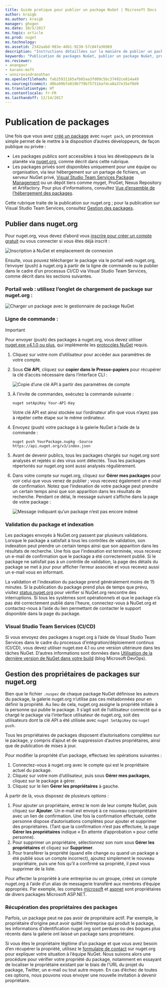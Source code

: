 ```yaml
---
title: Guide pratique pour publier un package NuGet | Microsoft Docs
author: kraigb
ms.author: kraigb
manager: ghogen
ms.date: 10/5/2017
ms.topic: article
ms.prod: nuget
ms.technology: 
ms.assetid: 2342aabd-983e-4db1-9230-57c84fa36969
description: "Instructions détaillées sur la manière de publier un package NuGet sur nuget.org ou des flux privés et de gérer la propriété du package sur nuget.org."
keywords: "Publication de packages NuGet, publier un package NuGet, propriété de package NuGet, publier sur nuget.org, flux NuGet privés"
ms.reviewer:
- anangaur
- karann-msft
- unniravindranathan
ms.openlocfilehash: fab25931165afb65aa3fd09c5bc37492ce814a49
ms.sourcegitcommit: d0ba99bfe019b779b75731bafdca8a37e35ef0d9
ms.translationtype: HT
ms.contentlocale: fr-FR
ms.lasthandoff: 12/14/2017
---
```

# <a name="publishing-packages"></a>Publication de packages

Une fois que vous avez [créé un package](../create-packages/creating-a-package.md) avec `nuget pack`, un processus simple permet de le mettre à la disposition d’autres développeurs, de façon publique ou privée :

- Les packages publics sont accessibles à tous les développeurs de la planète via [nuget.org](https://www.nuget.org/packages/manage/upload), comme décrit dans cette rubrique.
- Les packages privés sont disponibles uniquement pour une équipe ou organisation, via leur hébergement sur un partage de fichiers, un serveur NuGet privé, [Visual Studio Team Services Package Management](https://www.visualstudio.com/docs/package/nuget/publish) ou un dépôt tiers comme myget, ProGet, Nexus Repository et Artifactory. Pour plus d’informations, consultez [Vue d’ensemble de l’hébergement des packages](../hosting-packages/overview.md).

Cette rubrique traite de la publication sur nuget.org ; pour la publication sur Visual Studio Team Services, consultez [Gestion des packages](https://www.visualstudio.com/docs/package/nuget/publish).

## <a name="publish-to-nugetorg"></a>Publier dans nuget.org

Pour nuget.org, vous devez d’abord vous [inscrire pour créer un compte gratuit](https://www.nuget.org/users/account/LogOn?returnUrl=%2F) ou vous connecter si vous êtes déjà inscrit :

![Inscription à NuGet et emplacement de connexion](media/publish_NuGetSignIn.png)

Ensuite, vous pouvez télécharger le package via le portail web nuget.org, l’envoyer (push) à nuget.org à partir de la ligne de commande ou le publier dans le cadre d’un processus CI/CD via Visual Studio Team Services, comme décrit dans les sections suivantes.

### <a name="web-portal-use-the-upload-package-tab-on-nugetorg"></a>Portail web : utilisez l’onglet de chargement de package sur nuget.org :

![Charger un package avec le gestionnaire de package NuGet](media/publish_UploadYourPackage.PNG)

### <a name="command-line"></a>Ligne de commande :
> [!Important]
> Pour envoyer (push) des packages à nuget.org, vous devez utiliser [nuget.exe v4.1.0 ou plus](https://www.nuget.org/downloads), qui implémente les [protocoles NuGet](../api/nuget-protocols.md) requis.

1. Cliquez sur votre nom d’utilisateur pour accéder aux paramètres de votre compte.
2. Sous **Clé API**, cliquez sur **copier dans le Presse-papiers** pour récupérer la clé d’accès nécessaire dans l’interface CLI :

    ![Copie d’une clé API à partir des paramètres de compte](media/publish_APIKey.png)

3. À l’invite de commandes, exécutez la commande suivante :

    ```
    nuget setApiKey Your-API-Key
    ```

    Votre clé API est ainsi stockée sur l’ordinateur afin que vous n’ayez pas à répéter cette étape sur le même ordinateur.

4. Envoyez (push) votre package à la galerie NuGet à l’aide de la commande :

    ```
    nuget push YourPackage.nupkg -Source https://api.nuget.org/v3/index.json
    ```

5. Avant de devenir publics, tous les packages chargés sur nuget.org sont analysés et rejetés si des virus sont détectés. Tous les packages répertoriés sur nuget.org sont aussi analysés régulièrement.

6. Dans votre compte sur nuget.org, cliquez sur **Gérer mes packages** pour voir celui que vous venez de publier ; vous recevez également un e-mail de confirmation. Notez que l’indexation de votre package peut prendre un certain temps ainsi que son apparition dans les résultats de recherche. Pendant ce délai, le message suivant s’affiche dans la page de votre package :

    ![Message indiquant qu’un package n’est pas encore indexé](media/publish_NotYetIndexed.png)

### <a name="package-validation-and-indexing"></a>Validation du package et indexation

Les packages envoyés à NuGet.org passent par plusieurs validations. Lorsque le package a satisfait à tous les contrôles de validation, son indexation peut prendre un certain temps ainsi que son apparition dans les résultats de recherche. Une fois que l’indexation est terminée, vous recevez un e-mail de confirmation que le package a été correctement publié. Si le package ne satisfait pas à un contrôle de validation, la page des détails du package se met à jour pour afficher l’erreur associée et vous recevez aussi un e-mail vous en informant.

La validation et l’indexation du package prend généralement moins de 15 minutes. Si la publication du package prend plus de temps que prévu, visitez [status.nuget.org](https://status.nuget.org/) pour vérifier si NuGet.org rencontre des interruptions. Si tous les systèmes sont opérationnels et que le package n’a pas été correctement publié dans l’heure, connectez-vous à NuGet.org et contactez-nous à l’aide du lien permettant de contacter le support disponible dans la page du package.

### <a name="visual-studio-team-services-cicd"></a>Visual Studio Team Services (CI/CD)

Si vous envoyez des packages à nuget.org à l’aide de Visual Studio Team Services dans le cadre du processus d’intégration/déploiement continus (CI/CD), vous devez utiliser nuget.exe 4.1 ou une version ultérieure dans les tâches NuGet. D’autres informations sont données dans [Utilisation de la dernière version de NuGet dans votre build](https://blogs.msdn.microsoft.com/devops/2017/09/29/using-the-latest-nuget-in-your-build/) (blog Microsoft DevOps).

## <a name="managing-package-owners-on-nugetorg"></a>Gestion des propriétaires de packages sur nuget.org

Bien que le fichier `.nuspec` de chaque package NuGet définisse les auteurs du package, la galerie nuget.org n’utilise pas ces métadonnées pour en définir la propriété. Au lieu de cela, nuget.org assigne la propriété initiale à la personne qui publie le package. Il s’agit soit de l’utilisateur connecté qui a chargé le package via l’interface utilisateur de nuget.org, soit des utilisateurs dont la clé API a été utilisée avec `nuget SetApiKey` ou `nuget push`.

Tous les propriétaires de packages disposent d’autorisations complètes sur le package, y compris d’ajout et de suppression d’autres propriétaires, ainsi que de publication de mises à jour.

Pour modifier la propriété d’un package, effectuez les opérations suivantes :

1. Connectez-vous à nuget.org avec le compte qui est le propriétaire actuel du package.
1. Cliquez sur votre nom d’utilisateur, puis sous **Gérer mes packages**, cliquez sur le package à gérer.
1. Cliquez sur le lien **Gérer les propriétaires** à gauche.

À partir de là, vous disposez de plusieurs options :

1. Pour ajouter un propriétaire, entrez le nom de leur compte NuGet, puis cliquez sur **Ajouter**. Un e-mail est envoyé à ce nouveau copropriétaire avec un lien de confirmation. Une fois la confirmation effectuée, cette personne dispose d’autorisations complètes pour ajouter et supprimer des propriétaires. (Tant que la confirmation n’est pas effectuée, la page **Gérer les propriétaires** indique « En attente d’approbation » pour cette personne).
1. Pour supprimer un propriétaire, sélectionnez son nom sous **Gérer les propriétaires** et cliquez sur **Supprimer**.
1. Pour transférer la propriété (quand elle change ou quand un package a été publié sous un compte incorrect), ajoutez simplement le nouveau propriétaire, puis une fois qu’il a confirmé sa propriété, il peut vous supprimer de la liste.

Pour affecter la propriété à une entreprise ou un groupe, créez un compte nuget.org à l’aide d’un alias de messagerie transféré aux membres d’équipe appropriés. Par exemple, les comptes [microsoft](http://nuget.org/profiles/microsoft) et [aspnet](http://nuget.org/profiles/aspnet) sont propriétaires de divers packages Microsoft ASP.NET.

### <a name="recovering-package-ownership"></a>Récupération des propriétaires des packages

Parfois, un package peut ne pas avoir de propriétaire actif. Par exemple, le propriétaire d’origine peut avoir quitté l’entreprise qui produit le package, les informations d’identification nuget.org sont perdues ou des bogues plus récents dans la galerie ont laissé un package sans propriétaire.

Si vous êtes le propriétaire légitime d’un package et que vous avez besoin d’en récupérer la propriété, utilisez le [formulaire de contact](https://www.nuget.org/policies/Contact) sur nuget.org pour expliquer votre situation à l’équipe NuGet. Nous suivons alors une procédure pour vérifier votre propriété du package, notamment en essayant de localiser le propriétaire existant par le biais de l’URL du projet du package, Twitter, un e-mail ou tout autre moyen. En cas d’échec de toutes ces options, nous pouvons vous envoyer une nouvelle invitation à devenir propriétaire.
